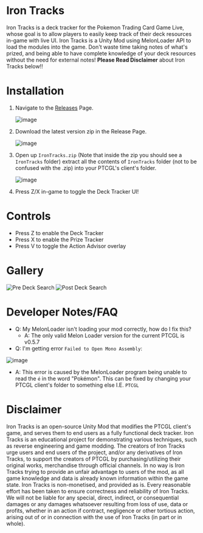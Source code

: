 # Iron Tracks
Iron Tracks is a deck tracker for the Pokemon Trading Card Game Live, whose goal is to allow players to easily keep track of their deck resources in-game with live UI.
Iron Tracks is a Unity Mod using MelonLoader API to load the modules into the game. Don't waste time taking notes of what's prized, and being able to have complete knowledge of your deck resources without the need for external notes!
**Please Read Disclaimer** about Iron Tracks below!!

# Installation
1. Navigate to the [Releases](https://github.com/Bratah123/IronTracks/releases) Page.

   ![image](https://github.com/Bratah123/IronTracks/assets/58405975/7df72072-6bca-4833-9bd6-046b4fa24807)

2. Download the latest version zip in the Release Page.

   ![image](https://github.com/Bratah123/IronTracks/assets/58405975/d877e7b2-9a2b-4811-9402-952b5df53c73)

3. Open up `IronTracks.zip` (Note that inside the zip you should see a `IronTracks` folder) extract all the contents of `IronTracks` folder (not to be confused with the .zip) into your PTCGL's client's folder.

   ![image](https://github.com/Bratah123/IronTracks/assets/58405975/790d7087-eea0-4d80-9ddc-3473650bf600)

4. Press Z/X in-game to toggle the Deck Tracker UI!

# Controls
- Press Z to enable the Deck Tracker
- Press X to enable the Prize Tracker
- Press V to toggle the Action Advisor overlay

# Gallery
![Pre Deck Search](https://github.com/Bratah123/IronTracks/assets/58405975/0b6e2704-aedb-479f-b735-dcf4382e95c7)
![Post Deck Search](https://github.com/Bratah123/IronTracks/assets/58405975/56a0d6b8-02cd-4521-a57e-29ca76cecf30)

# Developer Notes/FAQ
- Q: My MelonLoader isn't loading your mod correctly, how do I fix this?
  - A: The only valid Melon Loader version for the current PTCGL is v0.5.7
- Q: I'm getting error `Failed to Open Mono Assembly`:

![image](https://github.com/Bratah123/IronTracks/assets/58405975/165a0838-21e5-45f9-b255-588e24b1a493)
  - A: This error is caused by the MelonLoader program being unable to read the `é` in the word "Pokémon". This can be fixed by changing your PTCGL client's folder to something else I.E. `PTCGL`

# Disclaimer
Iron Tracks is an open-source Unity Mod that modifies the PTCGL client's game, and serves them to end users as a fully functional deck tracker. Iron Tracks is an educational project for demonstrating various techniques, such as reverse engineering and game modding.
The creators of Iron Tracks urge users and end users of the project, and/or any derivatives of Iron Tracks, to support the creators of PTCGL by purchasing/utilizing their original works, merchandise through official channels. In no way is Iron Tracks trying to provide an unfair advantage to users of the mod, as all game knowledge and data is already known information within the game state. Iron Tracks is non-monetised, and provided as is. Every reasonable effort has been taken to ensure correctness and reliability of Iron Tracks. We will not be liable for any special, direct, indirect, or consequential damages or any damages whatsoever resulting from loss of use, data or profits, whether in an action if contract, negligence or other tortious action, arising out of or in connection with the use of Iron Tracks (in part or in whole).
